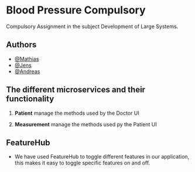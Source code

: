 # Blood Pressure Compulsory
Compulsory Assignment in the subject Development of Large Systems.

## Authors

- [@Mathias](https://github.com/MathiasKrarup)
- [@Jens](https://github.com/JensIssa)
- [@Andreas](https://github.com/AndreasBerthelsen)

## The different microservices and their functionality

1. **Patient** manage the methods used by the Doctor UI 

2. **Measurement** manage the methods used py the Patient UI

## FeatureHub
- We have used FeatureHub to toggle different features in our application, this makes it easy to toggle specific features on and off.
